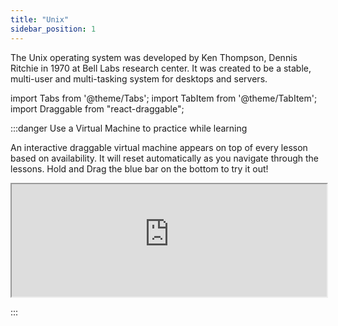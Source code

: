 ```yaml
---
title: "Unix"
sidebar_position: 1
---
```


The Unix operating system was developed by Ken Thompson, Dennis Ritchie in 1970 at Bell Labs research center. It was created to be a stable, multi-user and multi-tasking system for desktops and servers.

import Tabs from '@theme/Tabs';
import TabItem from '@theme/TabItem';
import Draggable from "react-draggable";

:::danger Use a Virtual Machine to practice while learning

An interactive draggable virtual machine appears on top of every lesson based on availability. It will reset automatically as you navigate through the lessons. Hold and Drag the blue bar on the bottom to try it out!

<Draggable>
  <div class="card-demo" style={{position: "relative", zIndex: 5,}}>
    <div
      class="card"
      style={{ backgroundColor: "#000000", position: "relative", zIndex: 5, height: "auto",}}
    >
      <iframe
        src="https://vm.theprogrammingfoundation.org/"
        width="100%"
        height="180px"
        background= "black"
        overflow="hidden"
      ></iframe>
      <div class = "card__body" style={{ backgroundColor: "#1d9dff", position: "relative", zIndex: 5, width: "-50px", height: "auto",}}></div>
    </div>
  </div>
</Draggable>

:::
